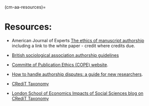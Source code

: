 (cm-aa-resources)=
# Resources:
* American Journal of Experts [The ethics of manuscript authorship](https://www.aje.com/en/arc/ethics-manuscript-authorship/e) including a link to the white paper - credit where credits due.

* [British sociological association authorship guidelines](https://www.britsoc.co.uk/publications/guidelines-reports/authorship-guidelines.aspx)

* [Committe of Publication Ethics (COPE) website](https://publicationethics.org/).

* [How to handle authorship disputes: a guide for new researchers](https://publicationethics.org/files/2003pdf12_0.pdf).

* [CRediT Taxonomy](https://casrai.org/credit/)

* [London School of Economics Impacts of Social Sciences blog on CRediT Taxonomy](https://blogs.lse.ac.uk/impactofsocialsciences/2020/01/20/credit-check-should-we-welcome-tools-to-differentiate-the-contributions-made-to-academic-papers/)
